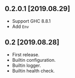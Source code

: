 0.2.0.1 [2019.08.29]
-------------------
* Support GHC 8.8.1
* Add `Env`

0.2 [2019.08.28]
-------------------
* First release.
* Builtin configuration.
* Builtin logger.
* Builtin health check.
